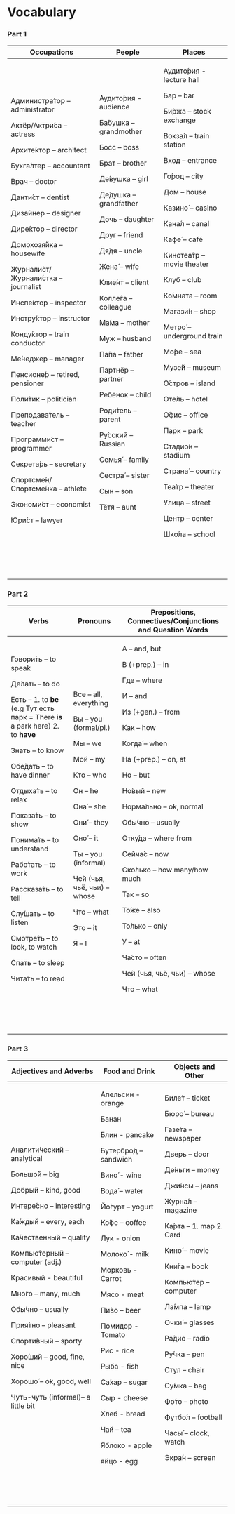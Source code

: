<h1>Vocabulary</h1>


<!-- COMMENT: To add items to the columns, simply copy an existing item with its <p></p> tags. For example <p>Актёр - actor</p>, and then paste it before the </td> tag of the section. There are some empty <p></p> tags for you to use as well. These are marked: <p>&nbsp;</p>, so you can insert items in place of the &nbsp; part. END OF COMMENT -->

<!-- THIS IS THE FIRST TABLE -->
<h3>Part 1</h3>
<table class="table table-striped">
<thead>
<tr>
<th>Occupations</th>
<th>People</th>
<th>Places</th>
</tr>
</thead>
<tbody>
<tr>
<td>
<p>&nbsp;</p>
  <p>Администра́тор – administrator</p>
  <p>Актёр/Актри́са – actress</p>
  <p>Архите́ктор – architect</p>
  <p>Бухга́лтер – accountant</p>
  <p>Врач – doctor</p>
  <p>Данти́ст – dentist</p>
  <p>Диза́йнер – designer</p>
  <p>Дире́ктор – director</p>
  <p>Домохозя́йка – housewife</p>
  <p>Журнали́ст/Журнали́стка – journalist</p>
  <p>Инспе́ктор – inspector</p>
  <p>Инстру́ктор – instructor</p>
  <p>Конду́ктор –  train conductor</p>
  <p>Ме́неджер – manager</p>
  <p>Пенсионе́р – retired, pensioner</p>
  <p>Поли́тик – politician</p>
  <p>Преподава́тель – teacher</p>
  <p>Программи́ст – programmer</p>
  <p>Секрета́рь – secretary</p>
  <p>Спортсме́н/Спортсме́нка – athlete</p>
  <p>Экономи́ст – economist</p>
  <p>Юри́ст – lawyer</p>

<p>&nbsp;</p>
<p>&nbsp;</p>
</td>
<td>
  <p></p>
  <p>Аудито́рия - audience</p>
<p>Ба́бушка – grandmother</p>
<p>Босс – boss</p>
<p>Брат – brother</p>
<p>Де́вушка – girl</p>
<p>Де́душка – grandfather</p>
<p>Дочь – daughter</p>
<p>Друг – friend</p>
<p>Дя́дя – uncle</p>
<p>Жена́ – wife</p>
<p>Клие́нт – client</p>
<p>Колле́га – colleague</p>
<p>Ма́ма – mother</p>
<p>Муж – husband</p>
<p>Па́па – father</p>
<p>Партнёр – partner</p>
<p>Ребёнок – child</p>
<p>Роди́тель – parent</p>
<p>Ру́сский – Russian</p>
<p>Семья́ – family</p>
<p>Сестра́ – sister</p>
  <p>Сын – son</p>
<p>Тётя – aunt</p>
  
<p>&nbsp;</p>
<p>&nbsp;</p>
</td>
<td>
<p>Аудито́рия - lecture hall</p>
<p>Бар – bar</p>
<p>Би́ржа – stock exchange</p>
<p>Вокза́л – train station</p>
<p>Вход – entrance</p>
<p>Го́род – city</p>
<p>Дом – house</p>
<p>Казино́ – casino</p>
<p>Кана́л – canal</p>
<p>Кафе́ – café</p>
<p>Кинотеа́тр – movie theater</p>
<p>Клуб – club</p>
<p>Ко́мната – room</p>
<p>Магази́н – shop</p>
<p>Метро́ – underground train</p>
<p>Мо́ре – sea</p>
<p>Музе́й – museum</p>
<p>О́стров – island</p>
<p>Оте́ль – hotel</p>
<p>О́фис – office</p>
<p>Парк – park</p>
<p>Стадио́н – stadium</p>
<p>Страна́ – country</p>
<p>Теа́тр – theater</p>
<p>У́лица – street</p>
<p>Центр – center</p>
<p>Шко́ла – school</p>


<p>&nbsp;</p>
<p>&nbsp;</p>
</td>
</tr>
</tbody>
</table>

<!-- THIS IS THE SECOND TABLE -->
<!-- COMMENT: If you want to make a third table, just copy everything below here and paste it after -->
<h3>Part 2</h3>
<table class="table table-striped">
<thead>
<tr>
<th>Verbs</th>
<th>Pronouns</th>
<th>Prepositions, Connectives/Conjunctions and Question Words</th>
</tr>
</thead>
<tbody>
<tr>
<td>
<p>Говори́ть – to speak</p>
<p>Де́лать – to do</p>
  <p>Есть – 1. to<strong> be</strong> (e.g Тут есть парк = There <strong>is</strong> a park here) 2. to<strong> have</strong></p>
<p>Знать – to know</p>
<p>Обе́дать – to have dinner</p>
<p>Отдыха́ть – to relax</p>
<p>Показа́ть – to show</p>
<p>Понима́ть – to understand</p>
<p>Рабо́тать – to work</p>
<p>Рассказа́ть  – to tell</p>
<p>Слу́шать – to listen</p>
  <p>Смотре́ть – to look, to watch</p>
<p>Спать – to sleep</p>
<p>Чита́ть – to read</p>
<p>&nbsp;</p>
<p>&nbsp;</p>
</td>
<td>
<p>Все – all, everything</p>
<p>Вы – you (formal/pl.)</p>
<p>Мы – we</p>
<p>Мой – my</p>
<p>Кто – who</p>
<p>Он – he</p>
<p>Она́ – she</p>
<p>Они́ – they</p>
<p>Оно́ – it</p>
<p>Ты – you (informal)</p>
<p>Чей (чья, чьё, чьи) – whose</p>
<p>Что – what</p>
<p>Это – it</p>
<p>Я – I</p>
<p>&nbsp;</p>
<p>&nbsp;</p>
</td>

<td>
<p>А – and, but</p>
<p>В (+prep.) – in</p>
<p>Где – where</p>
<p>И – and</p>
<p>Из (+gen.) – from</p>
<p>Как – how</p>
<p>Когда́ – when</p>
<p>На (+prep.) – on, at</p>
<p>Но – but</p>
<p>Но́вый – new</p>
<p>Норма́льно – ok, normal</p>
<p>Обы́чно – usually</p>
<p>Отку́да – where from</p>
<p>Сейча́с – now</p>
<p>Ско́лько – how many/how much</p>
<p>Так – so</p>
<p>То́же – also</p>
<p>То́лько – only</p>
<p>У – at</p>
<p>Ча́сто – often</p>
<p>Чей (чья, чьё, чьи) – whose</p>
<p>Что – what</p>
<p>&nbsp;</p>
<p>&nbsp;</p>
</td>
</tr>
</tbody>
</table>


<h3>Part 3</h3>
<table class="table table-striped">
<thead>
<tr>
<th>Adjectives and Adverbs</th>
<th>Food and Drink</th>
<th>Objects and Other</th>
</tr>
</thead>
<tbody>
<tr>
<td>
<p>Аналити́ческий – analytical</p>
<p>Большо́й – big</p>
<p>До́брый – kind, good</p>
<p>Интере́сно – interesting</p>
<p>Ка́ждый – every, each</p>
<p>Ка́чественный – quality</p>
<p>Компью́терный – computer (adj.)</p>
<p>Красивый - beautiful</p>
<p>Мно́го – many, much</p>
<p>Обы́чно – usually</p>
<p>Прия́тно – pleasant</p>
<p>Спорти́вный – sporty</p>
<p>Хоро́ший – good, fine, nice</p>
<p>Хорошо́ – ok, good, well</p>
<p>Чуть-чуть (informal)– a little bit</p>

<p>&nbsp;</p>
<p>&nbsp;</p>
</td>
  
  
<td>
<p>Апельсин - orange</p>
<p>Банан</p>
<p>Блин - pancake</p>
<p>Бутербро́д – sandwich</p>
<p>Вино́ - wine</p>
<p>Вода́ – water</p>
<p>Йо́гурт – yogurt</p>
<p>Ко́фе – coffee</p>
<p>Лук - onion</p>
<p>Молоко́ - milk</p>
<p>Морковь - Carrot</p>
<p>Мясо - meat</p>
<p>Пи́во – beer</p>
<p>Помидор  - Tomato</p>
<p>Рис - rice</p>
<p>Рыба - fish</p>
<p>Са́хар – sugar</p>
<p>Сыр - cheese</p>
<p>Хлеб - bread</p>
<p>Чай – tea</p>
<p>Яблоко - apple</p>
<p>яйцо - egg</p>
<p>&nbsp;</p>
<p>&nbsp;</p>
</td>

<td>

<p>Биле́т – ticket</p>
<p>Бюро́ – bureau</p>
<p>Газе́та – newspaper</p>
<p>Дверь – door</p>
<p>Де́ньги – money</p>
<p>Джи́нсы – jeans</p>
<p>Журна́л – magazine</p>
<p>Ка́рта – 1. map 2. Card</p>
<p>Кино́ – movie</p>
<p>Кни́га – book</p>
<p>Компью́тер – computer</p>
<p>Ла́мпа – lamp</p>
<p>Очки́ – glasses</p>
<p>Ра́дио – radio</p>
<p>Ру́чка – pen</p>
<p>Стул – chair</p>
<p>Су́мка – bag</p>
<p>Фо́то – photo</p>
<p>Футбо́л – football</p>
<p>Часы́ – clock, watch</p>
<p>Экра́н – screen</p>

<p>&nbsp;</p>
<p>&nbsp;</p>
</td>
</tr>
</tbody>
</table>
